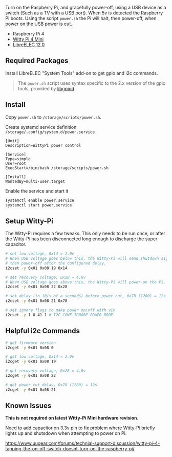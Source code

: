 Turn on the Raspberry Pi, and gracefully power-off, using a USB device as a
switch (Such as a TV with a USB port). When 5v is detected the Raspberry Pi boots.
Using the script `power.sh` the Pi will halt, then power-off, when power on the
USB power is cut.

* Raspberry Pi 4
* [Witty Pi 4 Mini](https://www.uugear.com/product/witty-pi-4-mini/)
* [LibreELEC 12.0](https://libreelec.tv/)

## Required Packages

Install LibreELEC "System Tools" add-on to get gpio and i2c commands.

> The `power.sh` script uses syntax specific to the 2.x version of the gpio tools,
> provided by [libgpiod](https://github.com/brgl/libgpiod/blob/master/NEWS).

##

## Install

Copy `power.sh` to `/storage/scripts/power.sh`.

Create systemd service definition `/storage/.config/system.d/power.service`

```
[Unit]
Description=WittyPi power control

[Service]
Type=simple
User=root
ExecStart=/bin/bash /storage/scripts/power.sh

[Install]
WantedBy=multi-user.target
```

Enable the service and start it

```bash
systemctl enable power.service
systemctl start power.service
```

## Setup Witty-Pi

The Witty-Pi requires a few tweaks. This only needs to be run once, or after the
Witty-Pi has been disconnected long enough to discharge the super capacitor.

```bash
# set low voltage, 0x14 = 2.0v
# When USB voltage goes below this, the Witty-Pi will send shutdown signal,
# then power-off after the configured delay.
i2cset -y 0x01 0x08 19 0x14

# set recovery voltage, 0x28 = 4.0v
# When USB voltage goes above this, the Witty-Pi will power-on the Pi.
i2cset -y 0x01 0x08 22 0x28

# set delay (in 10/s of a seconds) before power cut, 0x78 (1200) = 12s
i2cset -y 0x01 0x08 21 0x78

# set ignore flags to make power on/off with vin
i2cset -y 1 8 41 1 # I2C_CONF_IGNORE_POWER_MODE
```


## Helpful i2c Commands

```bash
# get firmware version
i2cget -y 0x01 0x08 0

# get low voltage, 0x14 = 2.0v
i2cget -y 0x01 0x08 19

# get recovery voltage, 0x28 = 4.0v
i2cget -y 0x01 0x08 22

# get power cut delay, 0x78 (1200) = 12s
i2cget -y 0x01 0x08 21
```

## Known Issues

**This is not required on latest Witty-Pi Mini hardware revision.**

Need to add capacitor on 3.3v pin to fix problem where Witty-Pi briefly lights up
and shutsdown when attempting to power on Pi.

https://www.uugear.com/forums/technial-support-discussion/witty-pi-4-tapping-the-on-off-switch-doesnt-turn-on-the-raspberry-pi/